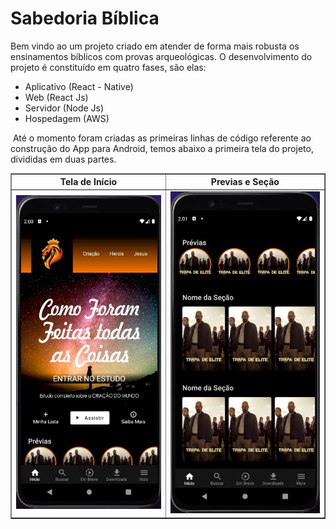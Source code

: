 # Sabedoria Bíblica

Bem vindo ao um projeto criado em atender de forma mais robusta os ensinamentos bíblicos com provas arqueológicas. O desenvolvimento do projeto é constituído em quatro fases, são elas:

* Aplicativo (React - Native)
* Web (React Js)
* Servidor (Node Js)
* Hospedagem (AWS)

​	Até o momento foram criadas as primeiras linhas de código referente ao construção do App para Android, temos abaixo a primeira tela do projeto, divididas em duas partes.

<table border="1">
    <thead>
    	<tr>
        	<th>Tela de Início</th>
            <th>Previas e Seção</th>
        </tr>
    </thead>
    <tbody>
    	<tr>
        	<td align="center"><img src="assets/telaInicioTopo.JPG" alt="Tela Inicio Topo" /></td>
            <td align="center"><img src="assets/previasSecao.JPG" alt="Prévias e Seção do APP" /></td>
        </tr>
    </tbody>
</table>



​	 